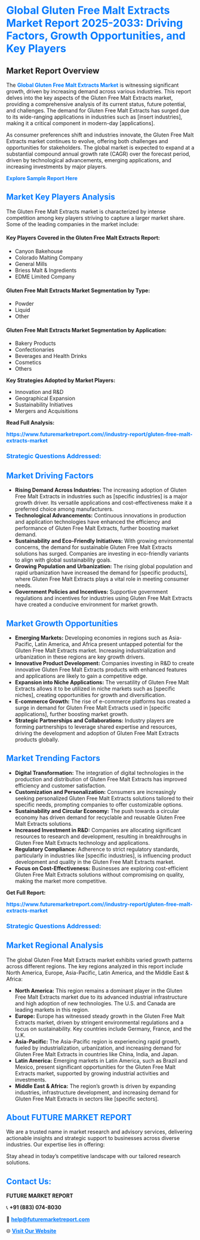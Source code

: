 <h1 style="color: #007BFF;">Global Gluten Free Malt Extracts Market Report 2025-2033: Driving Factors, Growth Opportunities, and Key Players</h1>

<section id="overview">
<h2>Market Report Overview</h2>
<p>The <a href="https://www.futuremarketreport.com//industry-report/gluten-free-malt-extracts-market" style="color: #007BFF; text-decoration: none;"><strong>Global Gluten Free Malt Extracts Market</strong></a> is witnessing significant growth, driven by increasing demand across various industries. This report delves into the key aspects of the Gluten Free Malt Extracts market, providing a comprehensive analysis of its current status, future potential, and challenges. The demand for Gluten Free Malt Extracts has surged due to its wide-ranging applications in industries such as [insert industries], making it a critical component in modern-day [applications].</p>
<p>As consumer preferences shift and industries innovate, the Gluten Free Malt Extracts market continues to evolve, offering both challenges and opportunities for stakeholders. The global market is expected to expand at a substantial compound annual growth rate (CAGR) over the forecast period, driven by technological advancements, emerging applications, and increasing investments by major players.</p>
</section>

<section id="overview">
<p><a href="https://www.futuremarketreport.com//request-sample/reportId=89012" style="color: #007BFF; text-decoration: none;"><strong>Explore Sample Report Here</strong></a></p>
</section>

<section id="key-players">
<h2 style="color: #007BFF;">Market Key Players Analysis</h2>
<p>The Gluten Free Malt Extracts market is characterized by intense competition among key players striving to capture a larger market share. Some of the leading companies in the market include:</p>
<h4>Key Players Covered in the Gluten Free Malt Extracts Report:</h4>
<ul><li>Canyon Bakehouse</li><li>Colorado Malting Company</li><li>General Mills</li><li>Briess Malt &amp; Ingredients</li><li>EDME Limited Company</li></ul>
<h4>Gluten Free Malt Extracts Market Segmentation by Type:</h4>
<ul><li>Powder</li><li>Liquid</li><li>Other</li></ul>

<h4>Gluten Free Malt Extracts Market Segmentation by Application:</h4>
<ul><li>Bakery Products</li><li>Confectionaries</li><li>Beverages and Health Drinks</li><li>Cosmetics</li><li>Others</li></ul>
<p><strong>Key Strategies Adopted by Market Players:</strong></p>
<ul>
<li>Innovation and R&D</li>
<li>Geographical Expansion</li>
<li>Sustainability Initiatives</li>
<li>Mergers and Acquisitions</li>
</ul>
</section>

<section>
<p><strong>Read Full Analysis: </strong></p><a href="https://www.futuremarketreport.com//industry-report/gluten-free-malt-extracts-market" style="color: #007BFF; text-decoration: none;"><strong>https://www.futuremarketreport.com//industry-report/gluten-free-malt-extracts-market</strong></a>
<h3 style="color: #007BFF;">Strategic Questions Addressed:</h3>
</section>

<section id="driving-factors">
<h2 style="color: #007BFF;">Market Driving Factors</h2>
<ul>
<li><strong>Rising Demand Across Industries:</strong> The increasing adoption of Gluten Free Malt Extracts in industries such as [specific industries] is a major growth driver. Its versatile applications and cost-effectiveness make it a preferred choice among manufacturers.</li>
<li><strong>Technological Advancements:</strong> Continuous innovations in production and application technologies have enhanced the efficiency and performance of Gluten Free Malt Extracts, further boosting market demand.</li>
<li><strong>Sustainability and Eco-Friendly Initiatives:</strong> With growing environmental concerns, the demand for sustainable Gluten Free Malt Extracts solutions has surged. Companies are investing in eco-friendly variants to align with global sustainability goals.</li>
<li><strong>Growing Population and Urbanization:</strong> The rising global population and rapid urbanization have increased the demand for [specific products], where Gluten Free Malt Extracts plays a vital role in meeting consumer needs.</li>
<li><strong>Government Policies and Incentives:</strong> Supportive government regulations and incentives for industries using Gluten Free Malt Extracts have created a conducive environment for market growth.</li>
</ul>
</section>

<section id="growth-opportunities">
<h2 style="color: #007BFF;">Market Growth Opportunities</h2>
<ul>
<li><strong>Emerging Markets:</strong> Developing economies in regions such as Asia-Pacific, Latin America, and Africa present untapped potential for the Gluten Free Malt Extracts market. Increasing industrialization and urbanization in these regions are key growth drivers.</li>
<li><strong>Innovative Product Development:</strong> Companies investing in R&D to create innovative Gluten Free Malt Extracts products with enhanced features and applications are likely to gain a competitive edge.</li>
<li><strong>Expansion into Niche Applications:</strong> The versatility of Gluten Free Malt Extracts allows it to be utilized in niche markets such as [specific niches], creating opportunities for growth and diversification.</li>
<li><strong>E-commerce Growth:</strong> The rise of e-commerce platforms has created a surge in demand for Gluten Free Malt Extracts used in [specific applications], further boosting market growth.</li>
<li><strong>Strategic Partnerships and Collaborations:</strong> Industry players are forming partnerships to leverage shared expertise and resources, driving the development and adoption of Gluten Free Malt Extracts products globally.</li>
</ul>
</section>

<section id="trending-factors">
<h2 style="color: #007BFF;">Market Trending Factors</h2>
<ul>
<li><strong>Digital Transformation:</strong> The integration of digital technologies in the production and distribution of Gluten Free Malt Extracts has improved efficiency and customer satisfaction.</li>
<li><strong>Customization and Personalization:</strong> Consumers are increasingly seeking personalized Gluten Free Malt Extracts solutions tailored to their specific needs, prompting companies to offer customizable options.</li>
<li><strong>Sustainability and Circular Economy:</strong> The push towards a circular economy has driven demand for recyclable and reusable Gluten Free Malt Extracts solutions.</li>
<li><strong>Increased Investment in R&D:</strong> Companies are allocating significant resources to research and development, resulting in breakthroughs in Gluten Free Malt Extracts technology and applications.</li>
<li><strong>Regulatory Compliance:</strong> Adherence to strict regulatory standards, particularly in industries like [specific industries], is influencing product development and quality in the Gluten Free Malt Extracts market.</li>
<li><strong>Focus on Cost-Effectiveness:</strong> Businesses are exploring cost-efficient Gluten Free Malt Extracts solutions without compromising on quality, making the market more competitive.</li>
</ul>
</section>

<section>
<p><strong>Get Full Report: </strong></p><a href="https://www.futuremarketreport.com//industry-report/gluten-free-malt-extracts-market" style="color: #007BFF; text-decoration: none;"><strong>https://www.futuremarketreport.com//industry-report/gluten-free-malt-extracts-market</strong></a>
<h3 style="color: #007BFF;">Strategic Questions Addressed:</h3>
</section>


<section id="regional-analysis">
<h2 style="color: #007BFF;">Market Regional Analysis</h2>
<p>The global Gluten Free Malt Extracts market exhibits varied growth patterns across different regions. The key regions analyzed in this report include North America, Europe, Asia-Pacific, Latin America, and the Middle East & Africa:</p>
<ul>
<li><strong>North America:</strong> This region remains a dominant player in the Gluten Free Malt Extracts market due to its advanced industrial infrastructure and high adoption of new technologies. The U.S. and Canada are leading markets in this region.</li>
<li><strong>Europe:</strong> Europe has witnessed steady growth in the Gluten Free Malt Extracts market, driven by stringent environmental regulations and a focus on sustainability. Key countries include Germany, France, and the U.K.</li>
<li><strong>Asia-Pacific:</strong> The Asia-Pacific region is experiencing rapid growth, fueled by industrialization, urbanization, and increasing demand for Gluten Free Malt Extracts in countries like China, India, and Japan.</li>
<li><strong>Latin America:</strong> Emerging markets in Latin America, such as Brazil and Mexico, present significant opportunities for the Gluten Free Malt Extracts market, supported by growing industrial activities and investments.</li>
<li><strong>Middle East & Africa:</strong> The region’s growth is driven by expanding industries, infrastructure development, and increasing demand for Gluten Free Malt Extracts in sectors like [specific sectors].</li>
</ul>
</section>

<footer>
<h2 style="color: #007BFF;">About FUTURE MARKET REPORT</h2>
<p>We are a trusted name in market research and advisory services, delivering actionable insights and strategic support to businesses across diverse industries. Our expertise lies in offering:</p>

<p>Stay ahead in today’s competitive landscape with our tailored research solutions.</p>

<h2 style="color: #007BFF;">Contact Us:</h2>
<p><strong>FUTURE MARKET REPORT</strong></p>
<p>📞 <strong>+91 (883) 074-8030</strong></p>
<p>📧 <strong><a href="mailto:help@futuremarketreport.com" style="color: #007BFF;">help@futuremarketreport.com</a></strong></p>
<p>🌐 <strong><a href="https://www.futuremarketreport.com/" style="color: #007BFF;">Visit Our Website</a></strong></p>
</footer>